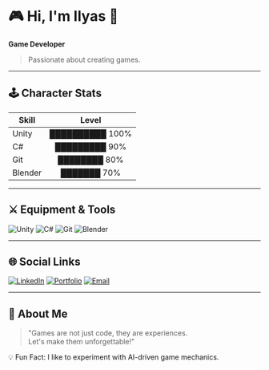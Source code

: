 # 🎮 Hi, I'm Ilyas 👋
**Game Developer**

> Passionate about creating games.

---

## 🕹️ Character Stats

| Skill         | Level |
|---------------|:-----:|
| Unity         | ██████████ 100% |
| C#            | █████████ 90%  |
| Git           | ████████ 80%  |
| Blender       | ███████ 70%  |

---

## ⚔️ Equipment & Tools
![Unity](https://img.shields.io/badge/Unity-100000?style=for-the-badge&logo=unity&logoColor=white)
![C#](https://img.shields.io/badge/C%23-239120?style=for-the-badge&logo=c-sharp&logoColor=white)
![Git](https://img.shields.io/badge/Git-F05032?style=for-the-badge&logo=git&logoColor=white)
![Blender](https://img.shields.io/badge/Blender-F5792A?style=for-the-badge&logo=blender&logoColor=white)

---

## 🌐 Social Links
[![LinkedIn](https://img.shields.io/badge/LinkedIn-0A66C2?style=for-the-badge&logo=linkedin&logoColor=white)](https://linkedin.com/in/ilyaskhatipov)
[![Portfolio](https://img.shields.io/badge/Portfolio-FF5722?style=for-the-badge&logo=firefox&logoColor=white)](https://ilyaskhatipov.github.io/)
[![Email](https://img.shields.io/badge/Email-D14836?style=for-the-badge&logo=gmail&logoColor=white)](mailto:ilyas@example.com)

---

## 🎯 About Me
> "Games are not just code, they are experiences.  
> Let's make them unforgettable!"  

💡 Fun Fact: I like to experiment with AI-driven game mechanics.
